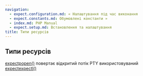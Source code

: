 ```yaml
---
navigation:
  - expect.configuration.md: « Налаштування під час виконання
  - expect.constants.md: Обумовлені константи »
  - index.md: PHP Manual
  - expect.setup.md: Встановлення та налаштування
title: Типи ресурсів
---
```

## Типи ресурсів

[expectpopen()](function.expect-popen.html) повертає відкритий потік PTY використовуваний [expectexpectl()](function.expect-expectl.md)
